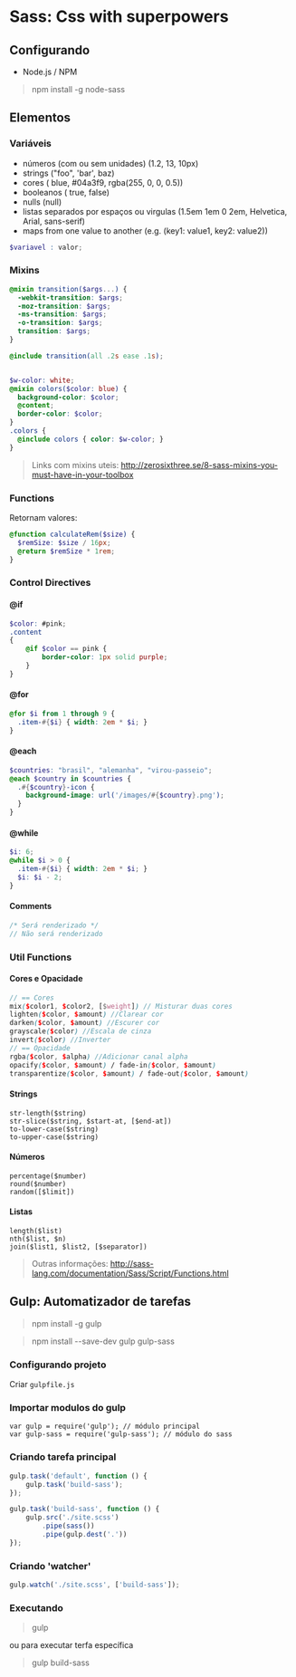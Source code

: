 # Sass: Css with superpowers

## Configurando
* Node.js / NPM
> npm install -g node-sass

## Elementos
### Variáveis

* números (com ou sem unidades) (1.2, 13, 10px)
* strings ("foo", 'bar', baz)
* cores ( blue, #04a3f9, rgba(255, 0, 0, 0.5))
* booleanos ( true, false)
* nulls (null)
* listas separados por espaços ou virgulas (1.5em 1em 0 2em, Helvetica, Arial, sans-serif)
* maps from one value to another (e.g. (key1: value1, key2: value2))

``` scss
$variavel : valor; 

```
### Mixins

``` scss
@mixin transition($args...) {
  -webkit-transition: $args;
  -moz-transition: $args;
  -ms-transition: $args;
  -o-transition: $args;
  transition: $args;
}

@include transition(all .2s ease .1s);


$w-color: white;
@mixin colors($color: blue) {
  background-color: $color;
  @content;
  border-color: $color;
}
.colors {
  @include colors { color: $w-color; }
}
```
>Links com mixins uteis:  http://zerosixthree.se/8-sass-mixins-you-must-have-in-your-toolbox


### Functions 
Retornam valores:
``` scss
@function calculateRem($size) {
  $remSize: $size / 16px;
  @return $remSize * 1rem;
}
```
### Control Directives
#### @if
``` scss
$color: #pink;
.content
{
    @if $color == pink {
        border-color: 1px solid purple;
    }
}
```
#### @for 
``` scss
@for $i from 1 through 9 {
  .item-#{$i} { width: 2em * $i; }
}
```
#### @each
``` scss
$countries: "brasil", "alemanha", "virou-passeio";
@each $country in $countries {
  .#{$country}-icon {
    background-image: url('/images/#{$country}.png');
  }
}
```
#### @while
``` scss
$i: 6;
@while $i > 0 {
  .item-#{$i} { width: 2em * $i; }
  $i: $i - 2;
}
```  
#### Comments
``` scss
/* Será renderizado */
// Não será renderizado 
```

### Util Functions
#### Cores e Opacidade
``` scss
// == Cores
mix($color1, $color2, [$weight]) // Misturar duas cores
lighten($color, $amount) //Clarear cor
darken($color, $amount) //Escurer cor
grayscale($color) //Escala de cinza
invert($color) //Inverter
// == Opacidade
rgba($color, $alpha) //Adicionar canal alpha
opacify($color, $amount) / fade-in($color, $amount)
transparentize($color, $amount) / fade-out($color, $amount)
```
#### Strings
```
str-length($string)
str-slice($string, $start-at, [$end-at])
to-lower-case($string)
to-upper-case($string)
```
#### Números 
```
percentage($number)
round($number)
random([$limit])
```
#### Listas
```
length($list)
nth($list, $n)
join($list1, $list2, [$separator])
```
> Outras informações: http://sass-lang.com/documentation/Sass/Script/Functions.html

## Gulp: Automatizador de tarefas
> npm install -g gulp

> npm install --save-dev gulp gulp-sass

### Configurando projeto
Criar `gulpfile.js`

### Importar modulos do gulp
```
var gulp = require('gulp'); // módulo principal
var gulp-sass = require('gulp-sass'); // módulo do sass
```

### Criando tarefa principal
``` javascript
gulp.task('default', function () {
    gulp.task('build-sass');
});

gulp.task('build-sass', function () {
    gulp.src('./site.scss')
        .pipe(sass())
        .pipe(gulp.dest('.'))
});
```
### Criando 'watcher'
``` javascript
gulp.watch('./site.scss', ['build-sass']);
```

### Executando
> gulp

ou para executar terfa específica

> gulp build-sass